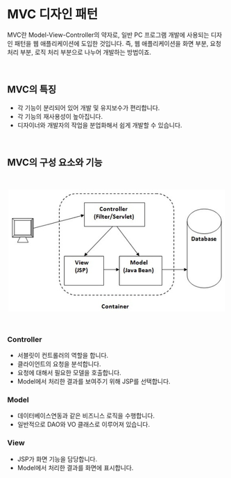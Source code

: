 # MVC 디자인 패턴

MVC란 Model-View-Controller의 약자로, 일반 PC 프로그램 개발에 사용되는 디자인 패턴을 웹 애플리케이션에 도입한 것입니다. 즉, 웹 애플리케이션을 화면 부분, 요청 처리 부분, 로직 처리 부분으로 나누어 개발하는 방법이죠.

&nbsp;

## MVC의 특징

- 각 기능이 분리되어 있어 개발 및 유지보수가 편리합니다.
- 각 기능의 재사용성이 높아집니다.
- 디자이너와 개발자의 작업을 분업화해서 쉽게 개발할 수 있습니다.

&nbsp;

## MVC의 구성 요소와 기능

&nbsp;

<img src="../images/model2.png" alt="model2" width="500" style="margin-left: auto; margin-right: auto; display: block;"/>

&nbsp;


### Controller

- 서블릿이 컨트롤러의 역할을 합니다.
- 클라이언트의 요청을 분석합니다.
- 요청에 대해서 필요한 모델을 호출합니다.
- Model에서 처리한 결과를 보여주기 위해 JSP를 선택합니다.

### Model

- 데이터베이스연동과 같은 비즈니스 로직을 수행합니다.
- 일반적으로 DAO와 VO 클래스로 이루어져 있습니다.

### View

- JSP가 화면 기능을 담당합니다.
- Model에서 처리한 결과를 화면에 표시합니다.